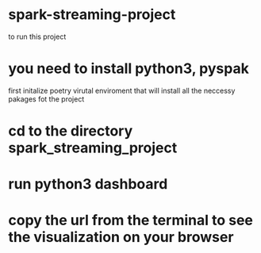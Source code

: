 # spark-streaming-project

to run this project 
# you need to install python3, pyspak 
first initalize poetry virutal enviroment 
that will install all the neccessy pakages fot the project 
# cd to the directory spark_streaming_project 
# run python3 dashboard 
# copy the url from the terminal to see the visualization on your browser 
